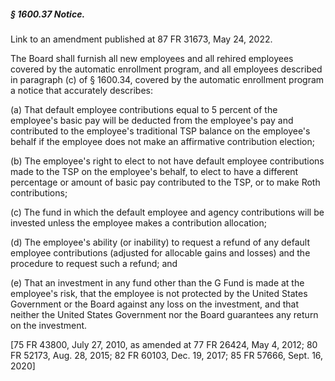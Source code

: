 ##### § 1600.37 Notice. #####

Link to an amendment published at 87 FR 31673, May 24, 2022.

The Board shall furnish all new employees and all rehired employees covered by the automatic enrollment program, and all employees described in paragraph (c) of § 1600.34, covered by the automatic enrollment program a notice that accurately describes:

(a) That default employee contributions equal to 5 percent of the employee's basic pay will be deducted from the employee's pay and contributed to the employee's traditional TSP balance on the employee's behalf if the employee does not make an affirmative contribution election;

(b) The employee's right to elect to not have default employee contributions made to the TSP on the employee's behalf, to elect to have a different percentage or amount of basic pay contributed to the TSP, or to make Roth contributions;

(c) The fund in which the default employee and agency contributions will be invested unless the employee makes a contribution allocation;

(d) The employee's ability (or inability) to request a refund of any default employee contributions (adjusted for allocable gains and losses) and the procedure to request such a refund; and

(e) That an investment in any fund other than the G Fund is made at the employee's risk, that the employee is not protected by the United States Government or the Board against any loss on the investment, and that neither the United States Government nor the Board guarantees any return on the investment.

[75 FR 43800, July 27, 2010, as amended at 77 FR 26424, May 4, 2012; 80 FR 52173, Aug. 28, 2015; 82 FR 60103, Dec. 19, 2017; 85 FR 57666, Sept. 16, 2020]